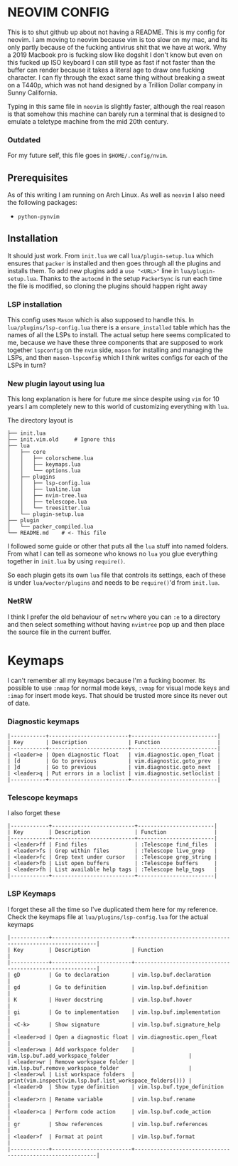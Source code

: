 # NEOVIM CONFIG
This is to shut github up about not having a README. This is my config for neovim.
I am moving to neovim because vim is too slow on my mac, and its only partly
because of the fucking antivirus shit that we have at work. Why a 2019 Macbook
pro is fucking slow like dogshit I don't know but even on this fucked up ISO
keyboard I can still type as fast if not faster than the buffer can render
because it takes a literal age to draw one fucking character. I can fly through 
the exact same thing without breaking a sweat on a T440p, which was not hand 
designed by a Trillion Dollar company in Sunny California.

Typing in this same file in `neovim` is slightly faster, although the real reason 
is that somehow this machine can barely run a terminal that is designed to 
emulate a teletype machine from the mid 20th century.

### Outdated
For my future self, this file goes in `$HOME/.config/nvim`.

## Prerequisites
As of this writing I am running on Arch Linux. As well as `neovim` I also need the 
following packages:

- `python-pynvim`

## Installation
It should just work. From `init.lua` we call `lua/plugin-setup.lua` which ensures that
`packer` is installed and then goes through all the plugins and installs them. To add 
new plugins add a `use "<URL>"` line in `lua/plugin-setup.lua`. Thanks to the `autocmd`
in the setup `PackerSync` is run each time the file is modified, so cloning the plugins
should happen right away

### LSP installation
This config uses `Mason` which is also supposed to handle this. In `lua/plugins/lsp-config.lua`
there is a `ensure_installed` table which has the names of all the LSPs to install. 
The actual setup here seems complicated to me, because we have these three components that
are supposed to work together `lspconfig` on the `nvim` side, `mason` for installing and
managing the LSPs, and then `mason-lspconfig` which I think writes configs for each of 
the LSPs in turn?


### New plugin layout using lua

This long explanation is here for future me since despite using `vim` for 10 years I 
am completely new to this world of customizing everything with `lua`.

The directory layout is 

```.
├── init.lua
├── init.vim.old     # Ignore this
├── lua
│   ├── core
│   │   ├── colorscheme.lua
│   │   ├── keymaps.lua
│   │   └── options.lua
│   ├── plugins
│   │   ├── lsp-config.lua
│   │   ├── lualine.lua
│   │   ├── nvim-tree.lua
│   │   ├── telescope.lua
│   │   └── treesitter.lua
│   └── plugin-setup.lua
├── plugin
│   └── packer_compiled.lua
└── README.md    # <- This file
```




I followed some guide or other that puts all the `lua` stuff into named folders.
From what I can tell as someone who knows no `lua` you glue everything together 
in `init.lua` by using `require()`.

So each plugin gets its own `lua` file that controls its settings, each of these
is under `lua/woctor/plugins` and needs to be `require()`'d from `init.lua`.


### NetRW
I think I prefer the old behaviour of `netrw` where you can `:e` to a directory and 
then select something without having `nvimtree` pop up and then place the source file 
in the current buffer.


# Keymaps 
I can't remember all my keymaps because I'm a fucking boomer. Its possible to use 
`:nmap` for normal mode keys, `:vmap` for visual mode keys and `:imap` for insert mode 
keys. That should be trusted more since its never out of date.


### Diagnostic keymaps 

```
|-----------+-------------------------+---------------------------|
| Key       | Description             | Function                  |
|-----------+-------------------------+---------------------------|
| <leader>e | Open diagnostic float   | vim.diagnostic.open_float |
| [d        | Go to previous          | vim.diagnostic.goto_prev  |
| ]d        | Go to previous          | vim.diagnostic.goto_next  |
| <leader>q | Put errors in a loclist | vim.diagnostic.setloclist |
|-----------+-------------------------+---------------------------|
```

### Telescope keymaps 
I also forget these

```
|------------+--------------------------+------------------------|
| Key        | Description              | Function               |
|------------+--------------------------+------------------------|
| <leader>ff | Find files               | :Telescope find_files  |
| <leader>fs | Grep within files        | :Telescope live_grep   |
| <leader>fc | Grep text under cursor   | :Telescope grep_string |
| <leader>fb | List open buffers        | :Telescope buffers     |
| <leader>fh | List available help tags | :Telescope help_tags   |
|------------+--------------------------+------------------------|
```




### LSP Keymaps 

I forget these all the time so I've duplicated them here for my reference. Check the
keymaps file at `lua/plugins/lsp-config.lua` for the actual keymaps

```
|------------+-------------------------+----------------------------------------------------------|
| Key        | Description             | Function                                                 |
|------------+-------------------------+----------------------------------------------------------|
| gD         | Go to declaration       | vim.lsp.buf.declaration                                  |
| gd         | Go to definition        | vim.lsp.buf.definition                                   |
| K          | Hover docstring         | vim.lsp.buf.hover                                        |
| gi         | Go to implementation    | vim.lsp.buf.implementation                               |
| <C-k>      | Show signature          | vim.lsp.buf.signature_help                               |
| <leader>od | Open a diagnostic float | vim.diagnostic.open_float                                |
| <leader>wa | Add workspace folder    | vim.lsp.buf.add_workspace_folder                         |
| <leader>wr | Remove workspace folder | vim.lsp.buf.remove_workspace_folder                      |
| <leader>wl | List workspace folders  | print(vim.inspect(vim.lsp.buf.list_workspace_folders())) |
| <leader>D  | Show type definition    | vim.lsp.buf.type_definition                              |
| <leader>rn | Rename variable         | vim.lsp.buf.rename                                       |
| <leader>ca | Perform code action     | vim.lsp.buf.code_action                                  |
| gr         | Show references         | vim.lsp.buf.references                                   |
| <leader>f  | Format at point         | vim.lsp.buf.format                                       |
|------------+-------------------------+----------------------------------------------------------|
```
